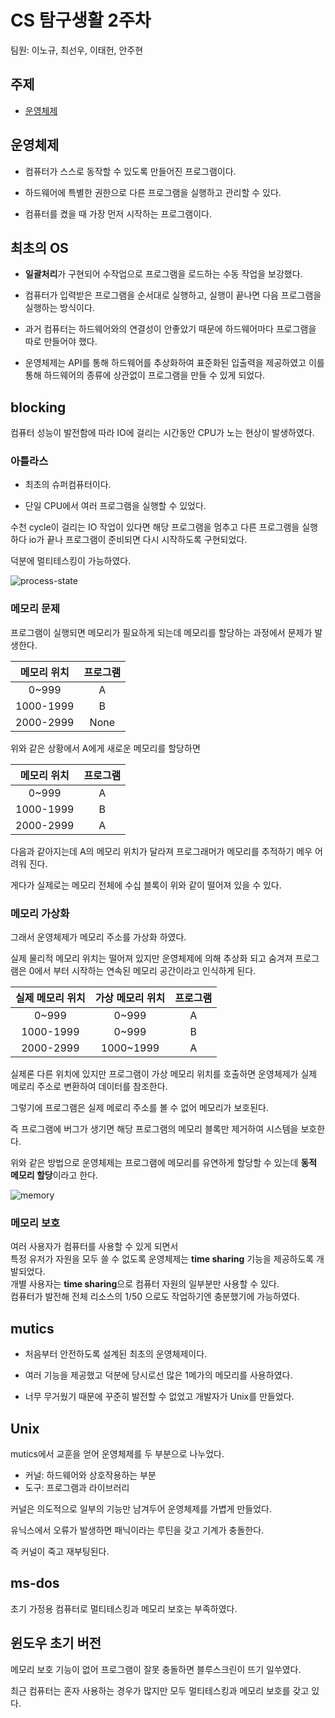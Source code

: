 # CS 탐구생활 2주차

팀원: 이노규, 최선우, 이태헌, 안주현

## 주제

- [운영체제](https://thecrashcourse.com/courses/operating-systems-crash-course-computer-science-18/)

## 운영체제

- 컴퓨터가 스스로 동작할 수 있도록 만들어진 프로그램이다.

- 하드웨어에 특별한 권한으로 다른 프로그램을 실행하고 관리할 수 있다.

- 컴퓨터를 켰을 때 가장 먼저 시작하는 프로그램이다.

## 최초의 OS

- **일괄처리**가 구현되어 수작업으로 프로그램을 로드하는 수동 작업을 보강했다.

- 컴퓨터가 입력받은 프로그램을 순서대로 실행하고, 실행이 끝나면 다음 프로그램을 실행하는 방식이다. 

- 과거 컴퓨터는 하드웨어와의 연결성이 안좋았기 때문에 하드웨어마다 프로그램을 따로 만들어야 했다.

- 운영체제는 API를 통해 하드웨어를 추상화하여 표준화된 입출력을 제공하였고 이를 통해 하드웨어의 종류에 상관없이 프로그램을 만들 수 있게 되었다.

## blocking

컴퓨터 성능이 발전함에 따라 IO에 걸리는 시간동안 CPU가 노는 현상이 발생하였다.

### 아틀라스

- 최초의 슈퍼컴퓨터이다.

- 단일 CPU에서 여러 프로그램을 실행할 수 있었다.

수천 cycle이 걸리는 IO 작업이 있다면 해당 프로그램을 멈추고 다른 프로그램을 실행하다 io가 끝나 프로그램이 준비되면 다시 시작하도록 구현되었다.

덕분에 멀티테스킹이 가능하였다.

![process-state](https://img1.daumcdn.net/thumb/R1280x0/?scode=mtistory2&fname=https%3A%2F%2Ft1.daumcdn.net%2Fcfile%2Ftistory%2F99E85E3A5C460F1906)

### 메모리 문제

프로그램이 실행되면 메모리가 필요하게 되는데 메모리를 할당하는 과정에서 문제가 발생한다.

| 메모리 위치 | 프로그램 |
| :---------: | :------: |
|    0~999    |    A     |
|  1000-1999  |    B     |
|  2000-2999  |   None   |

위와 같은 상황에서 A에게 새로운 메모리를 할당하면

| 메모리 위치 | 프로그램 |
| :---------: | :------: |
|    0~999    |    A     |
|  1000-1999  |    B     |
|  2000-2999  |    A     |

다음과 같아지는데 A의 메모리 위치가 달라져 프로그래머가 메모리를 추적하기 메우 어려워 진다.

게다가 실제로는 메모리 전체에 수십 블록이 위와 같이 떨어져 있을 수 있다.

### 메모리 가상화

그래서 운영체제가 메모리 주소를 가상화 하였다.

실제 물리적 메모리 위치는 떨어져 있지만 운영체제에 의해 추상화 되고 숨겨져 프로그램은 0에서 부터 시작하는 연속된 메모리 공간이라고 인식하게 된다.

| 실제 메모리 위치 | 가상 메모리 위치 | 프로그램 |
| :--------------: | :--------------: | :------: |
|      0~999       |      0~999       |    A     |
|    1000-1999     |      0~999       |    B     |
|    2000-2999     |    1000~1999     |    A     |

실제론 다른 위치에 있지만 프로그램이 가상 메모리 위치를 호출하면 운영체제가 실제 메로리 주소로 변환하여 데이터를 참조한다.

그렇기에 프로그램은 실제 메로리 주소를 볼 수 없어 메모리가 보호된다.

즉 프로그램에 버그가 생기면 해당 프로그램의 메모리 블록만 제거하여 시스템을 보호한다.

위와 같은 방법으로 운영체제는 프로그램에 메모리를 유연하게 할당할 수 있는데 **동적 메모리 할당**이라고 한다.

![memory](https://velog.velcdn.com/images/chaemin/post/6ddbb077-e2bd-4d29-b3e1-f133ad5ea5e8/image.PNG)

### 메모리 보호

여러 사용자가 컴퓨터를 사용할 수 있게 되면서  
특정 유저가 자원을 모두 쓸 수 없도록 운영체제는 **time sharing** 기능을 제공하도록 개발되었다.  
개별 사용자는 **time sharing**으로 컴퓨터 자원의 일부분만 사용할 수 있다.  
컴퓨터가 발전해 전체 리소스의 1/50 으로도 작업하기엔 충분했기에 가능하였다.

## mutics

- 처음부터 안전하도록 설계된 최초의 운영체제이다.

- 여러 기능을 제공했고 덕분에 당시로선 많은 1메가의 메모리를 사용하였다.

- 너무 무거웠기 때문에 꾸준히 발전할 수 없었고 개발자가 Unix를 만들었다.

## Unix

mutics에서 교훈을 얻어 운영체제를 두 부분으로 나누었다.

- 커널: 하드웨어와 상호작용하는 부분
- 도구: 프로그램과 라이브러리

커널은 의도적으로 일부의 기능만 남겨두어 운영체제를 가볍게 만들었다.

유닉스에서 오류가 발생하면 패닉이라는 루틴을 갖고 기계가 충돌한다.

즉 커널이 죽고 재부팅된다.

## ms-dos

초기 가정용 컴퓨터로 멀티테스킹과 메모리 보호는 부족하였다.

## 윈도우 초기 버전

메모리 보호 기능이 없어 프로그램이 잘못 충돌하면 블루스크린이 뜨기 일쑤였다.

최근 컴퓨터는 혼자 사용하는 경우가 많지만 모두 멀티테스킹과 메모리 보호를 갖고 있다.